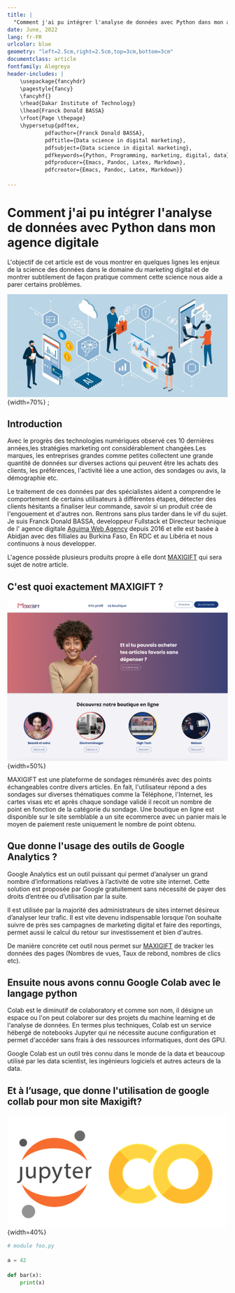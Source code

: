 ```yaml
---
title: |
  "Comment j'ai pu intégrer l'analyse de données avec Python dans mon agence digitale."
date: June, 2022
lang: fr-FR
urlcolor: blue
geometry: "left=2.5cm,right=2.5cm,top=3cm,bottom=3cm"
documentclass: article
fontfamily: Alegreya
header-includes: |
    \usepackage{fancyhdr}
    \pagestyle{fancy}
    \fancyhf{}
    \rhead{Dakar Institute of Technology}
    \lhead{Franck Donald BASSA}
    \rfoot{Page \thepage}
    \hypersetup{pdftex,
            pdfauthor={Franck Donald BASSA},
            pdftitle={Data science in digital marketing},
            pdfsubject={Data science in digital marketing},
            pdfkeywords={Python, Programming, marketing, digital, data},
            pdfproducer={Emacs, Pandoc, Latex, Markdown},
            pdfcreator={Emacs, Pandoc, Latex, Markdown}}
    
---
```


# Comment j'ai pu intégrer l'analyse de données avec Python dans mon agence digitale

L'objectif de cet article est de vous montrer en quelques lignes les enjeux de la science des données dans le domaine du marketing digital et de montrer subtilement de façon pratique comment cette science nous aide a parer certains problèmes.

![Image_d_illust](./img/shutterstock1.jpeg){width=70%} ;

## Introduction

Avec le progrès des technologies numériques observé ces 10 dernières années,les stratégies marketing ont considérablement changées.Les marques, les entreprises grandes comme petites collectent une grande quantité de données sur diverses actions qui peuvent être les achats des clients, les préférences, l'activité liée a une action, des sondages ou avis, la démographie etc.

Le traitement de ces données par des spécialistes aident a comprendre le comportement de certains utilisateurs à différentes étapes, détecter des clients hésitants a finaliser leur commande, savoir si un produit crée de l'engouement et d'autres non.
Rentrons sans plus tarder dans le vif du sujet. Je suis Franck Donald BASSA, developpeur Fullstack et Directeur technique de l' agence digitale [Aguima Web Agency](https://aguimawebagency.com/) depuis 2016 et elle est basée à Abidjan avec des filliales au Burkina Faso, En RDC et au Libéria et nous continuons à nous developper.

L'agence possède plusieurs produits propre à elle dont [MAXIGIFT](https://maxigift.net/) qui sera sujet de notre article.

## C'est quoi exactement MAXIGIFT ?

![Image_d_illust](./img/screenshotmaxigift.png){width=50%}

MAXIGIFT est une plateforme de sondages rémunérés avec des points échangeables contre divers articles. En fait, l'utilisateur répond a des sondages sur diverses thématiques comme la Téléphone, l'Internet, les cartes visas etc et après chaque sondage validé il recoit un nombre de point en fonction de la catégorie du sondage. Une boutique en ligne est disponible sur le site semblable a un site ecommerce avec un panier mais le moyen de paiement reste uniquement le nombre de point obtenu.

## Que donne l'usage des outils de Google Analytics ?

Google Analytics est un outil puissant qui permet d’analyser un grand nombre d’informations relatives à l’activité de votre site internet. Cette solution est proposée par Google gratuitement sans nécessité de payer des droits d’entrée ou d’utilisation par la suite.

Il est utilisée par la majorité des administrateurs de sites internet désireux d’analyser leur trafic. Il est vite devenu indispensable lorsque l’on souhaite suivre de près ses campagnes de marketing digital et faire des reportings, permet aussi le calcul du retour sur investissement et bien d'autres.

De manière concrète cet outil nous permet sur [MAXIGIFT](https://maxigift.net/) de tracker les données des pages (Nombres de vues, Taux de rebond, nombres de clics etc).

## Ensuite nous avons connu Google Colab avec le langage python

Colab est le diminutif de colaboratory et comme son nom, il désigne un espace ou l'on peut colaborer sur des projets du machine learning et de l'analyse de données. En termes plus techniques, Colab est un service hébergé de notebooks Jupyter qui ne nécessite aucune configuration et permet d'accéder sans frais à des ressources informatiques, dont des GPU.

Google Colab est un outil très connu dans le monde de la data et beaucoup utilisé par les data scientist, les ingénieurs logiciels et autres acteurs de la data.

## Et à l’usage, que donne l'utilisation de google collab pour mon site Maxigift?

![Google_colab](./img/jupyter-google-colab.png){width=40%}





```python
# module foo.py

a = 42

def bar(x):
    print(x)
```
